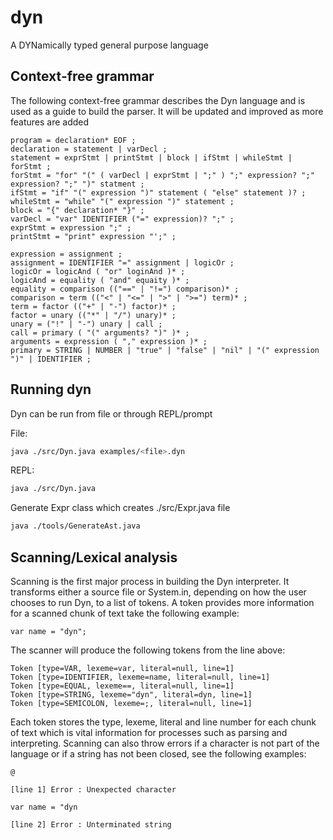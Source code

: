 # dyn
A DYNamically typed general purpose language

## Context-free grammar

The following context-free grammar describes the Dyn language and is used as a guide to build
the parser. It will be updated and improved as more features are added

```
program = declaration* EOF ;
declaration = statement | varDecl ;
statement = exprStmt | printStmt | block | ifStmt | whileStmt | forStmt ;
forStmt = "for" "(" ( varDecl | exprStmt | ";" ) ";" expression? ";" expression? ";" ")" statment ;
ifStmt = "if" "(" expression ")" statement ( "else" statement )? ;
whileStmt = "while" "(" expression ")" statement ;
block = "{" declaration* "}" ;
varDecl = "var" IDENTIFIER ("=" expression)? ";" ;
exprStmt = expression ";" ;
printStmt = "print" expression "';" ;

expression = assignment ;
assignment = IDENTIFIER "=" assignment | logicOr ;
logicOr = logicAnd ( "or" loginAnd )* ;
logicAnd = equality ( "and" equaity )* ;
equality = comparison (("==" | "!=") comparison)* ;
comparison = term (("<" | "<=" | ">" | ">=") term)* ;
term = factor (("+" | "-") factor)* ;
factor = unary (("*" | "/") unary)* ;
unary = ("!" | "-") unary | call ;
call = primary ( "(" arguments? ")" )* ;
arguments = expression ( "," expression )* ;
primary = STRING | NUMBER | "true" | "false" | "nil" | "(" expression ")" | IDENTIFIER ;
```

## Running dyn

Dyn can be run from file or through REPL/prompt

File:

```bash
java ./src/Dyn.java examples/<file>.dyn
```

REPL:

```bash
java ./src/Dyn.java
```

Generate Expr class which creates ./src/Expr.java file
```bash
java ./tools/GenerateAst.java
```

## Scanning/Lexical analysis

Scanning is the first major process in building the Dyn interpreter. It transforms either a
source file or System.in, depending on how the user chooses to run Dyn, to a list of tokens.
A token provides more information for a scanned chunk of text take the following example:

```
var name = "dyn";
```

The scanner will produce the following tokens from the line above:

```
Token [type=VAR, lexeme=var, literal=null, line=1]
Token [type=IDENTIFIER, lexeme=name, literal=null, line=1]
Token [type=EQUAL, lexeme==, literal=null, line=1]
Token [type=STRING, lexeme="dyn", literal=dyn, line=1]
Token [type=SEMICOLON, lexeme=;, literal=null, line=1]
```

Each token stores the type, lexeme, literal and line number for each chunk of text which
is vital information for processes such as parsing and interpreting. Scanning can also throw
errors if a character is not part of the language or if a string has not been closed, see the
following examples:

```
@

[line 1] Error : Unexpected character
```

```
var name = "dyn

[line 2] Error : Unterminated string
```
